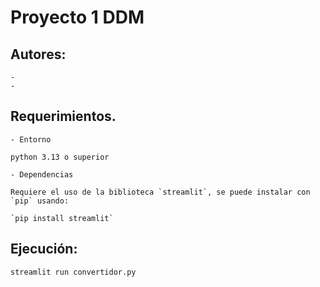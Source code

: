 # Proyecto 1 DDM

## Autores:

    -
    -

## Requerimientos.

    - Entorno

    python 3.13 o superior

    - Dependencias

    Requiere el uso de la biblioteca `streamlit`, se puede instalar con `pip` usando:
    
    `pip install streamlit`

## Ejecución:

    streamlit run convertidor.py